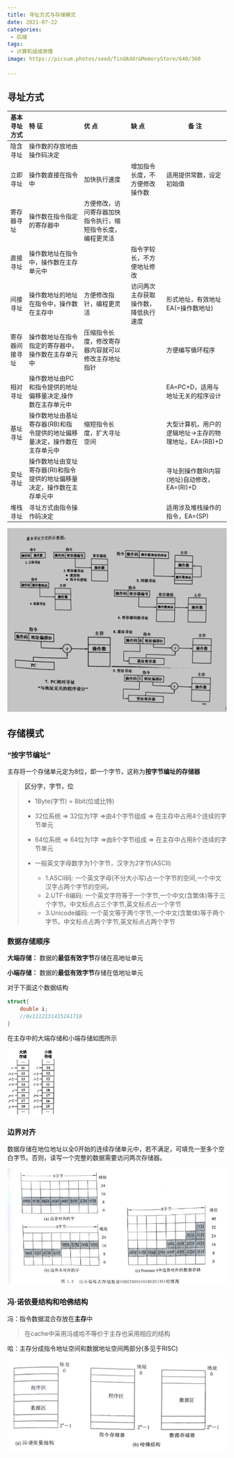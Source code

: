```yaml
---
title: 寻址方式与存储模式
date: 2021-07-22
categories:
 - 后端
tags:
 - 计算机组成原理
image: https://picsum.photos/seed/findAddr&MemoryStore/640/360

---
```


## 寻址方式

| 基本寻址方式   | 特  征                                                       | 优  点                                                     | 缺  点                               | 备  注                                               |
| -------------- | :----------------------------------------------------------- | :--------------------------------------------------------- | :----------------------------------- | ---------------------------------------------------- |
| 隐含寻址       | 操作数的存放地由操作码决定                                   |                                                            |                                      |                                                      |
| 立即寻址       | 操作数直接在指令中                                           | 加快执行速度                                               | 增加指令长度，不方便修改操作数       | 适用提供常数，设定初始值                             |
| 寄存器寻址     | 操作数在指令指定的寄存器中                                   | 方便修改，访问寄存器加快指令执行，缩短指令长度，编程更灵活 |                                      |                                                      |
| 直接寻址       | 操作数地址在指令中，操作数在主存单元中                       |                                                            | 指令字较长，不方便地址修改           |                                                      |
| 间接寻址       | 操作数地址的地址在指令中，操作数在主存中                     | 方便修改指针，编程更灵活                                   | 访问两次主存获取操作数，降低执行速度 | 形式地址，有效地址EA(=操作数地址)                    |
| 寄存器间接寻址 | 操作数地址在指令指定的寄存器中，操作数在主存单元中           | 压缩指令长度，修改寄存器内容就可以修改主存地址指针         |                                      | 方便编写循环程序                                     |
| 相对寻址       | 操作数地址由PC和指令提供的地址偏移量决定,操作数在主存单元中  |                                                            |                                      | EA=PC+D，适用与地址无关的程序设计                    |
| 基址寻址       | 操作数地址由基址寄存器(RB)和指令提供的地址偏移量决定，操作数在主存单元中 | 缩短指令长度，扩大寻址空间                                 |                                      | 大型计算机，用户的逻辑地址→主存的物理地址，EA=(RB)+D |
| 变址寻址       | 操作数地址由变址寄存器(RI)和指令提供的地址偏移量决定，操作数在主存单元中 |                                                            |                                      | 寻址到操作数RI内容(地址)自动修改，EA=(RI)+D          |
| 堆栈寻址       | 寻址方式由指令操作码决定                                     |                                                            |                                      | 适用涉及堆栈操作的指令，EA=(SP)                      |



![基本寻址方式示意图](FindAddr.assets/xhfs.jpg)



## 存储模式

### “按字节编址”

主存将一个存储单元定为8位，即一个字节，这称为**按字节编址的存储器**

> **区分字，字节，位**
>
> - 1Byte(字节) = 8bit(位或比特)
>
> - 32位系统 ⇒ 32位为1字 ⇒由4个字节组成 ⇒ 在主存中占用4个连续的字节单元
> - 64位系统 ⇒ 64位为1字 ⇒由8个字节组成 ⇒ 在主存中占用8个连续的字节单元
> - 一般英文字母数字为1个字节，汉字为2字节(ASCII)
>   - 1.ASCII码: 一个英文字母(不分大小写)占一个字节的空间,一个中文汉字占两个字节的空间。
>   - 2.UTF-8编码: 一个英文字符等于一个字节,一个中文(含繁体)等于三个字节。中文标点占三个字节,英文标点占一个字节
>   - 3.Unicode编码: 一个英文等于两个字节,一个中文(含繁体)等于两个字节。中文标点占两个字节,英文标点占两个字节

### 数据存储顺序

**大端存储：** 数据的**最低有效字节**存储在高地址单元

**小端存储：** 数据的**最低有效字节**存储在低地址单元

对于下面这个数据结构

```c++
struct{
    double i;
    //0x1112131415161718
}
```

在主存中的大端存储和小端存储如图所示

<img src="index.assets/1.jpg" alt="新文档 35_1" style="zoom:15%;" />

### 边界对齐

数据存储在地位地址以全0开始的连续存储单元中，若不满足，可填充一至多个空白字节。否则，读写一个完整的数据需要访问两次存储器。

![注意是小端模式](index.assets/123.jpg)

### 冯·诺依曼结构和哈佛结构

冯：指令数据混合存放在**主存**中

> 在cache中采用冯或哈不等价于主存也采用相应的结构

哈：主存分成指令地址空间和数据地址空间两部分(多见于RISC)

![冯·诺依曼结构和哈佛结构示意图](index.assets/img35_3.jpg)